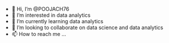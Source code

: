 - 👋 Hi, I’m @POOJACH76
- 👀 I’m interested in data analytics 
- 🌱 I’m currently learning data analytics 
- 💞️ I’m looking to collaborate on data science and data analytics 
- 📫 How to reach me ...

<!---
POOJACH76/POOJACH76 is a ✨ special ✨ repository because its `README.md` (this file) appears on your GitHub profile.
You can click the Preview link to take a look at your changes.
--->

